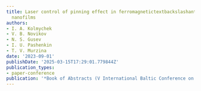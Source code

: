 ```yaml
---
title: Laser control of pinning effect in ferromagnetictextbackslashantiferromagnetic
  nanofilms
authors:
- I. A. Kolmychek
- V. B. Novikov
- N. S. Gusev
- I. U. Pashenkin
- T. V. Murzina
date: '2023-09-01'
publishDate: '2025-03-15T17:29:01.779844Z'
publication_types:
- paper-conference
publication: '*Book of Abstracts (V International Baltic Conference on Magnetism 2023)*'
---
```

